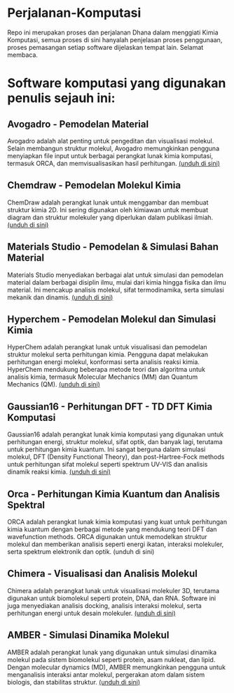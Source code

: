 # Perjalanan-Komputasi
Repo ini merupakan proses dan perjalanan Dhana dalam menggiati Kimia Komputasi, semua proses di sini hanyalah penjelasan proses penggunaan, proses pemasangan setiap software dijelaskan tempat lain. Selamat membaca.


# Software komputasi yang digunakan penulis sejauh ini:

## Avogadro - Pemodelan Material
Avogadro adalah alat penting untuk pengeditan dan visualisasi molekul. Selain membangun struktur molekul, Avogadro memungkinkan pengguna menyiapkan file input untuk berbagai perangkat lunak kimia komputasi, termasuk ORCA, dan memvisualisasikan hasil perhitungan. [(unduh di sini)](https://sourceforge.net/projects/avogadro/files/latest/download)

## Chemdraw - Pemodelan Molekul Kimia
ChemDraw adalah perangkat lunak untuk menggambar dan membuat struktur kimia 2D. Ini sering digunakan oleh kimiawan untuk membuat diagram dan struktur molekuler yang diperlukan dalam publikasi ilmiah. [(unduh di sini)](url)

## Materials Studio - Pemodelan & Simulasi Bahan Material
Materials Studio menyediakan berbagai alat untuk simulasi dan pemodelan material dalam berbagai disiplin ilmu, mulai dari kimia hingga fisika dan ilmu material. Ini mencakup analisis molekul, sifat termodinamika, serta simulasi mekanik dan dinamis. [(unduh di sini)](https://drive.google.com/file/d/16oryK1uCWW5ZsfoXbisAqFfvANkXUF3K/view?usp=drive_link)

## Hyperchem - Pemodelan Molekul dan Simulasi Kimia
HyperChem adalah perangkat lunak untuk visualisasi dan pemodelan struktur molekul serta perhitungan kimia. Pengguna dapat melakukan perhitungan energi molekul, konformasi serta analisis reaksi kimia. HyperChem mendukung beberapa metode teori dan algoritma untuk analisis kimia, termasuk Molecular Mechanics (MM) dan Quantum Mechanics (QM). [(unduh di sini)](https://drive.google.com/drive/folders/1_7KxickttIh8QvNKZT8oZP-vPwgbwwmJ?usp=drive_link)

## Gaussian16 - Perhitungan DFT - TD DFT Kimia Komputasi
Gaussian16 adalah perangkat lunak kimia komputasi yang digunakan untuk perhitungan energi, struktur molekul, sifat optik, dan banyak lagi, terutama untuk perhitungan kimia kuantum. Ini sangat berguna dalam simulasi molekul, DFT (Density Functional Theory), dan post-Hartree-Fock methods untuk perhitungan sifat molekul seperti spektrum UV-VIS dan analisis dinamik reaksi kimia. [(unduh di sini)](https://gaussian.com/)

## Orca - Perhitungan Kimia Kuantum dan Analisis Spektral
ORCA adalah perangkat lunak kimia komputasi yang kuat untuk perhitungan kimia kuantum dengan berbagai metode yang mendukung teori DFT dan wavefunction methods. ORCA digunakan untuk memodelkan struktur molekul dan memberikan analisis seperti energi ikatan, interaksi molekuler, serta spektrum elektronik dan optik. (unduh di sini)

## Chimera - Visualisasi dan Analisis Molekul
Chimera adalah perangkat lunak untuk visualisasi molekuler 3D, terutama digunakan untuk biomolekul seperti protein, DNA, dan RNA. Software ini juga menyediakan analisis docking, analisis interaksi molekul, serta perhitungan energi untuk desain molekuler. [(unduh di sini)](https://www.cgl.ucsf.edu/chimera/)

## AMBER - Simulasi Dinamika Molekul
AMBER adalah perangkat lunak yang digunakan untuk simulasi dinamika molekul pada sistem biomolekul seperti protein, asam nukleat, dan lipid. Dengan molecular dynamics (MD), AMBER memungkinkan pengguna untuk menganalisis interaksi antar molekul, pergerakan atom dalam sistem biologis, dan stabilitas struktur. [(unduh di sini)](https://ambermd.org/)
